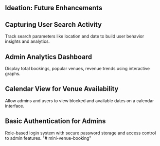 ##  Ideation: Future Enhancements

##  Capturing User Search Activity
Track search parameters like location and date to build user behavior insights and analytics.

##  Admin Analytics Dashboard
Display total bookings, popular venues, revenue trends using interactive graphs.

##  Calendar View for Venue Availability
Allow admins and users to view blocked and available dates on a calendar interface.

##  Basic Authentication for Admins
Role-based login system with secure password storage and access control to admin features.
"# mini-venue-booking" 
